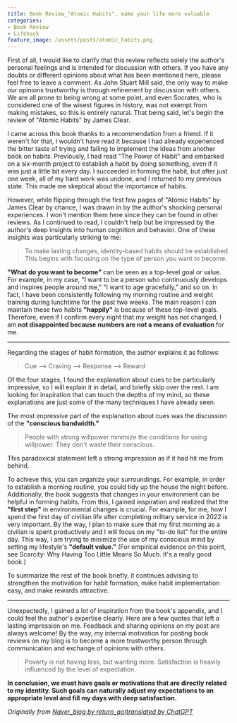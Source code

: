 ```yaml
---
title: Book Review_"Atomic Habits", make your life more valuable
categories:
- Book Review
- Lifehack
feature_image: /assets/posts/atomic_habits.png
---
```


First of all, I would like to clarify that this review reflects solely the author's personal feelings and is intended for discussion with others. If you have any doubts or different opinions about what has been mentioned here, please feel free to leave a comment. As John Stuart Mill said, the only way to make our opinions trustworthy is through refinement by discussion with others. We are all prone to being wrong at some point, and even Socrates, who is considered one of the wisest figures in history, was not exempt from making mistakes, so this is entirely natural. That being said, let's begin the review of "Atomic Habits" by James Clear.

I came across this book thanks to a recommendation from a friend. If it weren't for that, I wouldn't have read it because I had already experienced the bitter taste of trying and failing to implement the ideas from another book on habits. Previously, I had read "The Power of Habit" and embarked on a six-month project to establish a habit by doing something, even if it was just a little bit every day. I succeeded in forming the habit, but after just one week, all of my hard work was undone, and I returned to my previous state. This made me skeptical about the importance of habits.

However, while flipping through the first few pages of "Atomic Habits" by James Clear by chance, I was drawn in by the author's shocking personal experiences. I won't mention them here since they can be found in other reviews. As I continued to read, I couldn't help but be impressed by the author's deep insights into human cognition and behavior. One of these insights was particularly striking to me:


> To make lasting changes, identity-based habits should be established. This begins with focusing on the type of person you want to become.

__"What do you want to become"__ can be seen as a top-level goal or value. For example, in my case, "I want to be a person who continuously develops and inspires people around me," "I want to age gracefully," and so on. In fact, I have been consistently following my morning routine and weight training during lunchtime for the past two weeks. The main reason I can maintain these two habits **"happily"** is because of these top-level goals. Therefore, even if I confirm every night that my weight has not changed, I am __not disappointed because numbers are not a means of evaluation__ for me.

---

Regarding the stages of habit formation, the author explains it as follows:

> Cue --> Craving --> Response --> Reward

Of the four stages, I found the explanation about cues to be particularly impressive, so I will explain it in detail, and briefly skip over the rest. I am looking for inspiration that can touch the depths of my mind, so these explanations are just some of the many techniques I have already seen.

The most impressive part of the explanation about cues was the discussion of the __"conscious bandwidth."__

> People with strong willpower minimize the conditions for using willpower. They don't waste their conscious.

This paradoxical statement left a strong impression as if it had hit me from behind.

To achieve this, you can organize your surroundings. For example, in order to establish a morning routine, you could tidy up the house the night before. Additionally, the book suggests that changes in your environment can be helpful in forming habits. From this, I gained inspiration and realized that the __"first step"__ in environmental changes is crucial. For example, for me, how I spend the first day of civilian life after completing military service in 2022 is very important. By the way, I plan to make sure that my first morning as a civilian is spent productively and I will focus on my "to-do list" for the entire day. This way, I am trying to minimize the use of my conscious mind by setting my lifestyle's __"default value."__ (For empirical evidence on this point, see Scarcity: Why Having Too Little Means So Much. It's a really good book.)

To summarize the rest of the book briefly, it continues advising to strengthen the motivation for habit formation, make habit implementation easy, and make rewards attractive.

---

Unexpectedly, I gained a lot of inspiration from the book's appendix, and I could feel the author's expertise clearly. Here are a few quotes that left a lasting impression on me. Feedback and sharing opinions on my post are always welcome! By the way, my internal motivation for posting book reviews on my blog is to become a more trustworthy person through communication and exchange of opinions with others.

> Poverty is not having less, but wanting more. Satisfaction is heavily influenced by the level of expectation.

__**In conclusion, we must have goals or motivations that are directly related to my identity. Such goals can naturally adjust my expectations to an appropriate level and fill my days with deep satisfaction.**__


_Originally from [Naver_blog by return_go(translated by ChatGPT](https://blog.naver.com/ie1914/222616646926)_
